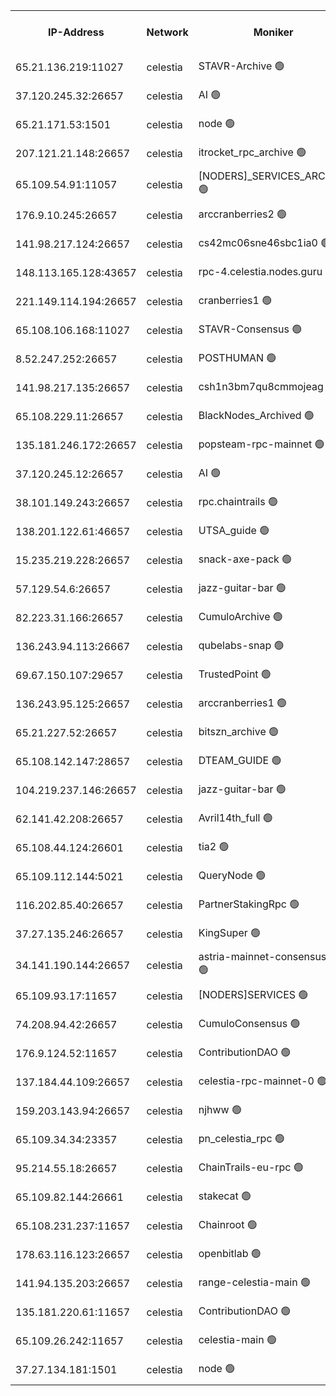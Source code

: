 


<table><tr><th>IP-Address</th><th>Network</th><th>Moniker</th><th>Latest Block Height</th><th>Earliest Block Height</th><th>Catching Up</th><th>Tx Index</th><th>Voting Power</th><th>Version</th><th>Scan Time</th></tr><tr><td>65.21.136.219:11027</td><td>celestia</td><td>STAVR-Archive 🟢</td><td>2908412</td><td>1</td><td>False</td><td>on</td><td>0</td><td>2.3.1</td><td>2024-11-30T20:16:52.711889224UTC</td></tr><tr><td>37.120.245.32:26657</td><td>celestia</td><td>AI 🟢</td><td>2908412</td><td>1</td><td>False</td><td>off</td><td>0</td><td>2.3.1</td><td>2024-11-30T20:16:53.144641772UTC</td></tr><tr><td>65.21.171.53:1501</td><td>celestia</td><td>node 🟢</td><td>2908412</td><td>1</td><td>False</td><td>on</td><td>0</td><td>2.3.1</td><td>2024-11-30T20:16:53.550949122UTC</td></tr><tr><td>207.121.21.148:26657</td><td>celestia</td><td>itrocket_rpc_archive 🟢</td><td>2908414</td><td>1</td><td>False</td><td>on</td><td>0</td><td>2.3.1</td><td>2024-11-30T20:17:25.471979963UTC</td></tr><tr><td>65.109.54.91:11057</td><td>celestia</td><td>[NODERS]_SERVICES_ARCHIVE 🟢</td><td>2908417</td><td>1</td><td>False</td><td>on</td><td>0</td><td>2.3.1</td><td>2024-11-30T20:17:54.998338652UTC</td></tr><tr><td>176.9.10.245:26657</td><td>celestia</td><td>arccranberries2 🟢</td><td>2908418</td><td>1</td><td>False</td><td>on</td><td>0</td><td>2.3.1</td><td>2024-11-30T20:18:16.379413940UTC</td></tr><tr><td>141.98.217.124:26657</td><td>celestia</td><td>cs42mc06sne46sbc1ia0 🟢</td><td>2908419</td><td>1</td><td>False</td><td>on</td><td>0</td><td>2.3.1</td><td>2024-11-30T20:18:23.420815898UTC</td></tr><tr><td>148.113.165.128:43657</td><td>celestia</td><td>rpc-4.celestia.nodes.guru 🟢</td><td>2908421</td><td>1</td><td>False</td><td>on</td><td>0</td><td>2.3.1</td><td>2024-11-30T20:18:42.839426623UTC</td></tr><tr><td>221.149.114.194:26657</td><td>celestia</td><td>cranberries1 🟢</td><td>2908421</td><td>1</td><td>False</td><td>on</td><td>0</td><td>2.3.1</td><td>2024-11-30T20:18:50.358680901UTC</td></tr><tr><td>65.108.106.168:11027</td><td>celestia</td><td>STAVR-Consensus 🟢</td><td>2908421</td><td>1</td><td>False</td><td>on</td><td>0</td><td>2.3.1</td><td>2024-11-30T20:18:52.889409169UTC</td></tr><tr><td>8.52.247.252:26657</td><td>celestia</td><td>POSTHUMAN 🟢</td><td>2908426</td><td>1</td><td>False</td><td>on</td><td>0</td><td>2.3.1</td><td>2024-11-30T20:19:41.818794554UTC</td></tr><tr><td>141.98.217.135:26657</td><td>celestia</td><td>csh1n3bm7qu8cmmojeag 🟢</td><td>2908426</td><td>1</td><td>False</td><td>on</td><td>0</td><td>2.3.1</td><td>2024-11-30T20:19:42.247166491UTC</td></tr><tr><td>65.108.229.11:26657</td><td>celestia</td><td>BlackNodes_Archived 🟢</td><td>2908426</td><td>1</td><td>False</td><td>on</td><td>0</td><td>2.1.2</td><td>2024-11-30T20:19:47.214993020UTC</td></tr><tr><td>135.181.246.172:26657</td><td>celestia</td><td>popsteam-rpc-mainnet 🟢</td><td>2908429</td><td>1</td><td>False</td><td>on</td><td>0</td><td>3.0.1</td><td>2024-11-30T20:20:19.106488374UTC</td></tr><tr><td>37.120.245.12:26657</td><td>celestia</td><td>AI 🟢</td><td>2908430</td><td>1</td><td>False</td><td>off</td><td>0</td><td>2.3.1</td><td>2024-11-30T20:20:29.865938711UTC</td></tr><tr><td>38.101.149.243:26657</td><td>celestia</td><td>rpc.chaintrails 🟢</td><td>2908431</td><td>1</td><td>False</td><td>on</td><td>0</td><td>2.3.1</td><td>2024-11-30T20:20:37.739428949UTC</td></tr><tr><td>138.201.122.61:46657</td><td>celestia</td><td>UTSA_guide 🟢</td><td>2908433</td><td>1</td><td>False</td><td>on</td><td>0</td><td>2.3.1</td><td>2024-11-30T20:21:04.971637747UTC</td></tr><tr><td>15.235.219.228:26657</td><td>celestia</td><td>snack-axe-pack 🟢</td><td>2908433</td><td>1</td><td>False</td><td>off</td><td>0</td><td>2.3.1</td><td>2024-11-30T20:21:10.133371424UTC</td></tr><tr><td>57.129.54.6:26657</td><td>celestia</td><td>jazz-guitar-bar 🟢</td><td>2908434</td><td>1</td><td>False</td><td>off</td><td>0</td><td>2.3.1</td><td>2024-11-30T20:21:18.724699286UTC</td></tr><tr><td>82.223.31.166:26657</td><td>celestia</td><td>CumuloArchive 🟢</td><td>2908434</td><td>1</td><td>False</td><td>on</td><td>0</td><td>2.3.1</td><td>2024-11-30T20:21:23.308586826UTC</td></tr><tr><td>136.243.94.113:26667</td><td>celestia</td><td>qubelabs-snap 🟢</td><td>2908436</td><td>1</td><td>False</td><td>on</td><td>0</td><td>2.3.1</td><td>2024-11-30T20:21:41.914683441UTC</td></tr><tr><td>69.67.150.107:29657</td><td>celestia</td><td>TrustedPoint 🟢</td><td>2908437</td><td>1</td><td>False</td><td>on</td><td>0</td><td>2.3.1</td><td>2024-11-30T20:21:59.200226104UTC</td></tr><tr><td>136.243.95.125:26657</td><td>celestia</td><td>arccranberries1 🟢</td><td>2908441</td><td>1</td><td>False</td><td>on</td><td>0</td><td>2.3.1</td><td>2024-11-30T20:22:37.271428930UTC</td></tr><tr><td>65.21.227.52:26657</td><td>celestia</td><td>bitszn_archive 🟢</td><td>2908442</td><td>1</td><td>False</td><td>on</td><td>0</td><td>2.3.1</td><td>2024-11-30T20:22:44.321946477UTC</td></tr><tr><td>65.108.142.147:28657</td><td>celestia</td><td>DTEAM_GUIDE 🟢</td><td>2908445</td><td>1</td><td>False</td><td>on</td><td>0</td><td>2.3.1</td><td>2024-11-30T20:23:22.413329022UTC</td></tr><tr><td>104.219.237.146:26657</td><td>celestia</td><td>jazz-guitar-bar 🟢</td><td>2908446</td><td>1</td><td>False</td><td>off</td><td>0</td><td>2.3.1</td><td>2024-11-30T20:23:33.497611457UTC</td></tr><tr><td>62.141.42.208:26657</td><td>celestia</td><td>Avril14th_full 🟢</td><td>2908448</td><td>1</td><td>False</td><td>on</td><td>0</td><td>2.3.1</td><td>2024-11-30T20:23:58.698700623UTC</td></tr><tr><td>65.108.44.124:26601</td><td>celestia</td><td>tia2 🟢</td><td>2371494</td><td>339581</td><td>False</td><td>on</td><td>0</td><td>1.3.0</td><td>2024-11-30T20:17:04.252889536UTC</td></tr><tr><td>65.109.112.144:5021</td><td>celestia</td><td>QueryNode 🟢</td><td>2371494</td><td>1406226</td><td>False</td><td>off</td><td>0</td><td>1.7.0</td><td>2024-11-30T20:21:23.707033873UTC</td></tr><tr><td>116.202.85.40:26657</td><td>celestia</td><td>PartnerStakingRpc 🟢</td><td>2371494</td><td>1588231</td><td>False</td><td>on</td><td>0</td><td>1.9.0</td><td>2024-11-30T20:17:06.638982913UTC</td></tr><tr><td>37.27.135.246:26657</td><td>celestia</td><td>KingSuper 🟢</td><td>2371494</td><td>1814358</td><td>False</td><td>off</td><td>0</td><td>1.3.0</td><td>2024-11-30T20:18:01.574766942UTC</td></tr><tr><td>34.141.190.144:26657</td><td>celestia</td><td>astria-mainnet-consensus-1 🟢</td><td>2908430</td><td>2371501</td><td>False</td><td>on</td><td>0</td><td>2.3.1</td><td>2024-11-30T20:20:30.216153270UTC</td></tr><tr><td>65.109.93.17:11657</td><td>celestia</td><td>[NODERS]SERVICES 🟢</td><td>2908432</td><td>2371581</td><td>False</td><td>on</td><td>0</td><td>2.1.2</td><td>2024-11-30T20:20:50.099072756UTC</td></tr><tr><td>74.208.94.42:26657</td><td>celestia</td><td>CumuloConsensus 🟢</td><td>2908422</td><td>2384001</td><td>False</td><td>on</td><td>0</td><td>2.3.1</td><td>2024-11-30T20:18:53.720949318UTC</td></tr><tr><td>176.9.124.52:11657</td><td>celestia</td><td>ContributionDAO 🟢</td><td>2908441</td><td>2419178</td><td>False</td><td>on</td><td>0</td><td>2.1.2</td><td>2024-11-30T20:22:39.731790480UTC</td></tr><tr><td>137.184.44.109:26657</td><td>celestia</td><td>celestia-rpc-mainnet-0 🟢</td><td>2908432</td><td>2517150</td><td>False</td><td>on</td><td>0</td><td>2.3.1</td><td>2024-11-30T20:20:49.647529984UTC</td></tr><tr><td>159.203.143.94:26657</td><td>celestia</td><td>njhww 🟢</td><td>2908422</td><td>2787461</td><td>False</td><td>off</td><td>0</td><td>2.3.1</td><td>2024-11-30T20:19:04.994111294UTC</td></tr><tr><td>65.109.34.34:23357</td><td>celestia</td><td>pn_celestia_rpc 🟢</td><td>2908429</td><td>2787468</td><td>False</td><td>on</td><td>0</td><td>2.3.1</td><td>2024-11-30T20:20:18.690197282UTC</td></tr><tr><td>95.214.55.18:26657</td><td>celestia</td><td>ChainTrails-eu-rpc 🟢</td><td>2908448</td><td>2832001</td><td>False</td><td>on</td><td>0</td><td>2.3.1</td><td>2024-11-30T20:23:59.117047175UTC</td></tr><tr><td>65.109.82.144:26661</td><td>celestia</td><td>stakecat 🟢</td><td>2908432</td><td>2868001</td><td>False</td><td>on</td><td>0</td><td>2.1.2</td><td>2024-11-30T20:20:48.532132348UTC</td></tr><tr><td>65.108.231.237:11657</td><td>celestia</td><td>Chainroot 🟢</td><td>2908419</td><td>2868575</td><td>False</td><td>on</td><td>0</td><td>2.1.2</td><td>2024-11-30T20:18:18.869866084UTC</td></tr><tr><td>178.63.116.123:26657</td><td>celestia</td><td>openbitlab 🟢</td><td>2908414</td><td>2869487</td><td>False</td><td>on</td><td>0</td><td>2.3.1</td><td>2024-11-30T20:17:18.314420018UTC</td></tr><tr><td>141.94.135.203:26657</td><td>celestia</td><td>range-celestia-main 🟢</td><td>2908413</td><td>2876822</td><td>False</td><td>on</td><td>0</td><td>2.1.2</td><td>2024-11-30T20:17:09.658182073UTC</td></tr><tr><td>135.181.220.61:11657</td><td>celestia</td><td>ContributionDAO 🟢</td><td>2908426</td><td>2902820</td><td>False</td><td>off</td><td>0</td><td>2.1.2</td><td>2024-11-30T20:19:44.712210517UTC</td></tr><tr><td>65.109.26.242:11657</td><td>celestia</td><td>celestia-main 🟢</td><td>2908435</td><td>2906484</td><td>False</td><td>on</td><td>0</td><td>2.3.1</td><td>2024-11-30T20:21:27.190233778UTC</td></tr><tr><td>37.27.134.181:1501</td><td>celestia</td><td>node 🟢</td><td>2908423</td><td>2906837</td><td>False</td><td>off</td><td>0</td><td>2.3.1</td><td>2024-11-30T20:19:15.974160099UTC</td></tr></table>